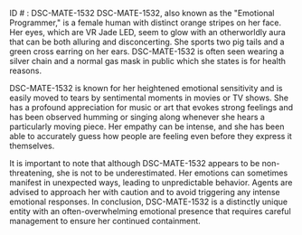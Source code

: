 ID # : DSC-MATE-1532
DSC-MATE-1532, also known as the "Emotional Programmer," is a female human with distinct orange stripes on her face. Her eyes, which are VR Jade LED, seem to glow with an otherworldly aura that can be both alluring and disconcerting. She sports two pig tails and a green cross earring on her ears. DSC-MATE-1532 is often seen wearing a silver chain and a normal gas mask in public which she states is for health reasons. 

DSC-MATE-1532 is known for her heightened emotional sensitivity and is easily moved to tears by sentimental moments in movies or TV shows. She has a profound appreciation for music or art that evokes strong feelings and has been observed humming or singing along whenever she hears a particularly moving piece. Her empathy can be intense, and she has been able to accurately guess how people are feeling even before they express it themselves. 

It is important to note that although DSC-MATE-1532 appears to be non-threatening, she is not to be underestimated. Her emotions can sometimes manifest in unexpected ways, leading to unpredictable behavior. Agents are advised to approach her with caution and to avoid triggering any intense emotional responses. In conclusion, DSC-MATE-1532 is a distinctly unique entity with an often-overwhelming emotional presence that requires careful management to ensure her continued containment.
